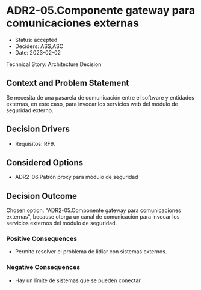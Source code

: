 # ADR2-05.Componente gateway para comunicaciones externas

* Status: accepted
* Deciders: ASS,ASC
* Date: 2023-02-02

Technical Story: Architecture Decision

## Context and Problem Statement

Se necesita de una pasarela de comunicación entre el software y entidades externas, en este caso, para invocar los servicios web del módulo de seguridad externo.

## Decision Drivers

* Requisitos: RF9.

## Considered Options

* ADR2-06.Patrón proxy para módulo de seguridad

## Decision Outcome

Chosen option: "ADR2-05.Componente gateway para comunicaciones externas", because otorga un canal de comunicación para invocar los servicios externos del módulo de seguridad.

### Positive Consequences

* Permite resolver el problema de lidiar con sistemas externos.

### Negative Consequences

* Hay un límite de sistemas que se pueden conectar
